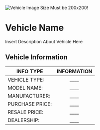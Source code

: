 ![Vehicle Image Size Must be 200x200!](https://cdn.discordapp.com/attachments/1069399090334543963/1156719485558997002/image.png?ex=6515fe78&is=6514acf8&hm=53f648ac76e841c40059b78be83d9eaaf1eaa95622b06c115d5fccac4074a8c0&)

# Vehicle Name
Insert Description About Vehicle Here
## Vehicle Information
| INFO TYPE  |  INFORMATION  |
| ------------- |:-------------:|
| VEHICLE TYPE:   |*____*|
| MODEL NAME:   |*____*|
| MANUFACTURER: |*____*|
| PURCHASE PRICE: |*____*| 
| RESALE PRICE: |*____*|
| DEALERSHIP:   |*____*|

